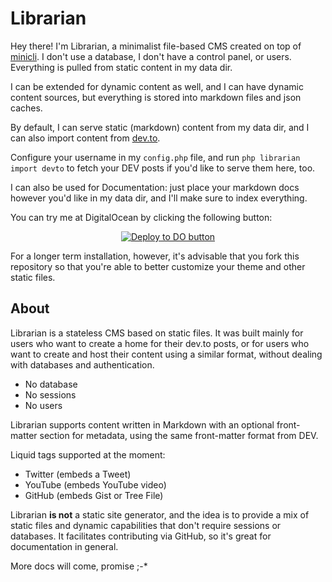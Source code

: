 # Librarian

Hey there! I'm Librarian, a minimalist file-based CMS created on top of [minicli](https://github.com/minicli/minicli). I don't use a database, I don't have a control panel, or users. 
Everything is pulled from static content in my data dir.

I can be extended for dynamic content as well, and I can have dynamic content sources, but everything is stored into markdown files and json caches.

By default, I can serve static (markdown) content from my data dir, and I can also import content from [dev.to](https://dev.to). 

Configure your username in my `config.php` file, and run `php librarian import devto` to fetch your DEV posts if you'd like to serve them here, too.

I can also be used for Documentation: just place your markdown docs however you'd like in my data dir, and I'll make sure to index everything.

You can try me at DigitalOcean by clicking the following button:

<p align="center">
<a title="Deploy this application to DigitalOceans App Platform in a few clicks!" href="https://cloud.digitalocean.com/apps/new?repo=https://github.com/minicli/librarian/tree/main"><img src="https://mp-assets1.sfo2.digitaloceanspaces.com/deploy-to-do/do-btn-blue.svg" alt="Deploy to DO button"></a>
</p>

For a longer term installation, however, it's advisable that you fork this repository so that you're able to better customize your theme and other static files.
## About

Librarian is a stateless CMS based on static files. It was built mainly for users who want to create a home for their dev.to posts, or for users who want to create and host their content using a similar format, without dealing with databases and authentication.

* No database
* No sessions
* No users

Librarian supports content written in Markdown with an optional front-matter section for metadata, using the same front-matter format from DEV.

Liquid tags supported at the moment:

* Twitter (embeds a Tweet)
* YouTube (embeds YouTube video)
* GitHub (embeds Gist or Tree File)

Librarian **is not** a static site generator, and the idea is to provide a mix of static files and dynamic capabilities that don't require sessions or databases.
It facilitates contributing via GitHub, so it's great for documentation in general.


More docs will come, promise ;-*
